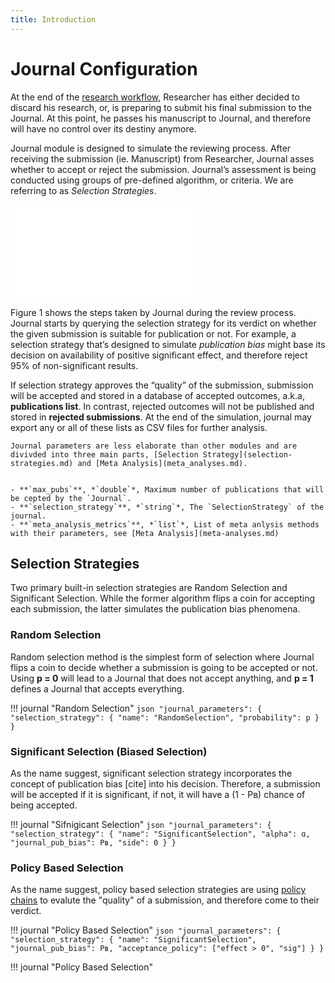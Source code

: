 ```yaml
---
title: Introduction
---
```


# Journal Configuration



At the end of the [research workflow](research-workflow.md), Researcher has either decided to discard his research, or, is preparing to submit his final submission to the Journal. At this point, he passes his manuscript to Journal, and therefore will have no control over its destiny anymore. 

Journal module is designed to simulate the reviewing process. After receiving the submission (ie. Manuscript) from Researcher, Journal asses whether to accept or reject the submission. Journal’s assessment is being conducted using groups of pre-defined algorithm, or criteria. We are referring to as *Selection Strategies*. 

![<b>Figure 1.</b> Journal’s Reviewing Workflow](journal-review-workflow.md)

Figure 1 shows the steps taken by Journal during the review process. Journal starts by querying the selection strategy for its verdict on whether the given submission is suitable for publication or not. For example, a selection strategy that’s designed to simulate *publication bias* might base its decision on availability of positive significant effect, and therefore reject 95% of non-significant results. 

If selection strategy approves the “quality” of the submission, submission will be accepted and stored in a database of accepted outcomes, a.k.a, **publications list**. In contrast, rejected outcomes will not be published and stored in **rejected submissions**. At the end of the simulation, journal may export any or all of these lists as CSV files for further analysis.

	Journal parameters are less elaborate than other modules and are divivded into three main parts, [Selection Strategy](selection-strategies.md) and [Meta Analysis](meta_analyses.md).


	- **`max_pubs`**, *`double`*, Maximum number of publications that will be cepted by the `Journal`.
	- **`selection_strategy`**, *`string`*, The `SelectionStrategy` of the journal. 
	- **`meta_analysis_metrics`**, *`list`*, List of meta anlysis methods with their parameters, see [Meta Analysis](meta-analyses.md)


## Selection Strategies

Two primary built-in selection strategies are Random Selection and Significant Selection. While the former algorithm flips a coin for accepting each submission, the latter simulates the publication bias phenomena.

### Random Selection

Random selection method is the simplest form of selection where Journal flips a coin to decide whether a submission is going to be accepted or not. Using **p = 0** will lead to a Journal that does not accept anything, and **p = 1** defines a Journal that accepts everything.

!!! journal "Random Selection"
	```json
	"journal_parameters": {
		"selection_strategy": {
			"name": "RandomSelection",
			"probability": p
		}
	}
	```


### Significant Selection (Biased Selection)

As the name suggest, significant selection strategy incorporates the concept of publication bias [cite] into his decision. Therefore, a submission will be accepted if it is significant, if not, it will have a (1 - Pʙ) chance of being accepted.


!!! journal "Sifnigicant Selection"
	```json
	"journal_parameters": {
		"selection_strategy": {
			"name": "SignificantSelection",
			"alpha": ɑ,
			"journal_pub_bias": Pʙ,
			"side": 0
		}
	}
	```


### Policy Based Selection

As the name suggest, policy based selection strategies are using [policy chains](decision-strategies.md#policy-chain) to evalute the "quality" of a submission, and therefore come to their verdict.


!!! journal "Policy Based Selection"
	```json
	"journal_parameters": {
		"selection_strategy": {
			"name": "SignificantSelection",
			"journal_pub_bias": Pʙ,
			"acceptance_policy": ["effect > 0", "sig"]
		}
	}
	```


!!! journal "Policy Based Selection"